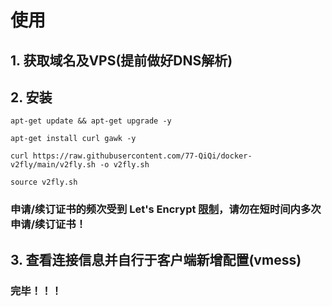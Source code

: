 # 使用

## 1. 获取域名及VPS(提前做好DNS解析)


## 2. 安装

```
apt-get update && apt-get upgrade -y

apt-get install curl gawk -y

curl https://raw.githubusercontent.com/77-QiQi/docker-v2fly/main/v2fly.sh -o v2fly.sh

source v2fly.sh
```

### 申请/续订证书的频次受到 Let's Encrypt <a href="https://letsencrypt.org/docs/rate-limits/">限制</a>，请勿在短时间内多次申请/续订证书！


## 3. 查看连接信息并自行于客户端新增配置(vmess)

### 完毕！！！



